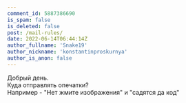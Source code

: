 ```yaml
---
comment_id: 5887386690
is_spam: false
is_deleted: false
post: /mail-rules/
date: 2022-06-14T06:44:14Z
author_fullname: 'Snake19'
author_nickname: 'konstantinproskurnya'
author_is_anon: false
---
```


<p>Добрый день.<br>Куда отправлять опечатки?<br>Например - "Нет жмите изображения" и "садятся да код"</p>
